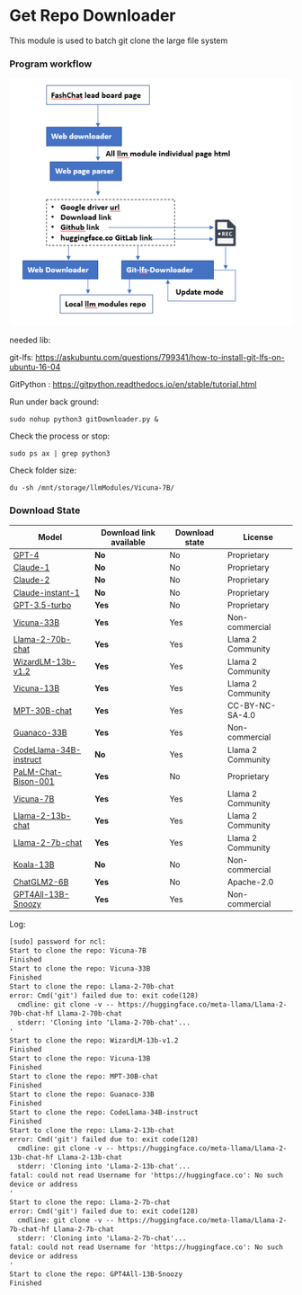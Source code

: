 # Get Repo Downloader

This module is used to batch git clone the large file system 

### Program workflow

![](workflowDiagram.png)

needed lib:

git-lfs: https://askubuntu.com/questions/799341/how-to-install-git-lfs-on-ubuntu-16-04

GitPython : https://gitpython.readthedocs.io/en/stable/tutorial.html

Run under back ground:

```
sudo nohup python3 gitDownloader.py &
```

Check the process or stop:

```
sudo ps ax | grep python3
```

Check folder size:

```
du -sh /mnt/storage/llmModules/Vicuna-7B/
```



### Download State

| Model                                                        | Download link available | Download state | License           |
| ------------------------------------------------------------ | ----------------------- | -------------- | ----------------- |
| [GPT-4](https://openai.com/research/gpt-4)                   | **No**                  | No             | Proprietary       |
| [Claude-1](https://www.anthropic.com/index/introducing-claude) | **No**                  | No             | Proprietary       |
| [Claude-2](https://www.anthropic.com/index/claude-2)         | **No**                  | No             | Proprietary       |
| [Claude-instant-1](https://www.anthropic.com/index/introducing-claude) | **No**                  | No             | Proprietary       |
| [GPT-3.5-turbo](https://openai.com/blog/chatgpt)             | **Yes**                 | No             | Proprietary       |
| [Vicuna-33B](https://huggingface.co/lmsys/vicuna-33b-v1.3)   | **Yes**                 | Yes            | Non-commercial    |
| [Llama-2-70b-chat](https://huggingface.co/meta-llama/Llama-2-70b-chat-hf) | **Yes**                 | Yes            | Llama 2 Community |
| [WizardLM-13b-v1.2](https://huggingface.co/WizardLM/WizardLM-13B-V1.2) | **Yes**                 | Yes            | Llama 2 Community |
| [Vicuna-13B](https://huggingface.co/lmsys/vicuna-13b-v1.5)   | **Yes**                 | Yes            | Llama 2 Community |
| [MPT-30B-chat](https://huggingface.co/mosaicml/mpt-30b-chat) | **Yes**                 | Yes            | CC-BY-NC-SA-4.0   |
| [Guanaco-33B](https://huggingface.co/timdettmers/guanaco-33b-merged) | **Yes**                 | Yes            | Non-commercial    |
| [CodeLlama-34B-instruct](https://huggingface.co/codellama/CodeLlama-34b-Instruct-hf) | **No**                  | Yes            | Llama 2 Community |
| [PaLM-Chat-Bison-001](https://cloud.google.com/vertex-ai/docs/generative-ai/learn/models) | **Yes**                 | No             | Proprietary       |
| [Vicuna-7B](https://huggingface.co/lmsys/vicuna-7b-v1.5)     | **Yes**                 | Yes            | Llama 2 Community |
| [Llama-2-13b-chat](https://huggingface.co/meta-llama/Llama-2-13b-chat-hf) | **Yes**                 | Yes            | Llama 2 Community |
| [Llama-2-7b-chat](https://huggingface.co/meta-llama/Llama-2-7b-chat-hf) | **Yes**                 | Yes            | Llama 2 Community |
| [Koala-13B](https://bair.berkeley.edu/blog/2023/04/03/koala/) | **No**                  | No             | Non-commercial    |
| [ChatGLM2-6B](https://huggingface.co/THUDM/chatglm2-6b)      | **Yes**                 | No             | Apache-2.0        |
| [GPT4All-13B-Snoozy](https://huggingface.co/nomic-ai/gpt4all-13b-snoozy) | **Yes**                 | Yes            | Non-commercial    |



Log: 

```
[sudo] password for ncl:
Start to clone the repo: Vicuna-7B
Finished
Start to clone the repo: Vicuna-33B
Finished
Start to clone the repo: Llama-2-70b-chat
error: Cmd('git') failed due to: exit code(128)
  cmdline: git clone -v -- https://huggingface.co/meta-llama/Llama-2-70b-chat-hf Llama-2-70b-chat
  stderr: 'Cloning into 'Llama-2-70b-chat'...
'
Start to clone the repo: WizardLM-13b-v1.2
Finished
Start to clone the repo: Vicuna-13B
Finished
Start to clone the repo: MPT-30B-chat
Finished
Start to clone the repo: Guanaco-33B
Finished
Start to clone the repo: CodeLlama-34B-instruct
Finished
Start to clone the repo: Llama-2-13b-chat
error: Cmd('git') failed due to: exit code(128)
  cmdline: git clone -v -- https://huggingface.co/meta-llama/Llama-2-13b-chat-hf Llama-2-13b-chat
  stderr: 'Cloning into 'Llama-2-13b-chat'...
fatal: could not read Username for 'https://huggingface.co': No such device or address
'
Start to clone the repo: Llama-2-7b-chat
error: Cmd('git') failed due to: exit code(128)
  cmdline: git clone -v -- https://huggingface.co/meta-llama/Llama-2-7b-chat-hf Llama-2-7b-chat
  stderr: 'Cloning into 'Llama-2-7b-chat'...
fatal: could not read Username for 'https://huggingface.co': No such device or address
'
Start to clone the repo: GPT4All-13B-Snoozy
Finished

```

